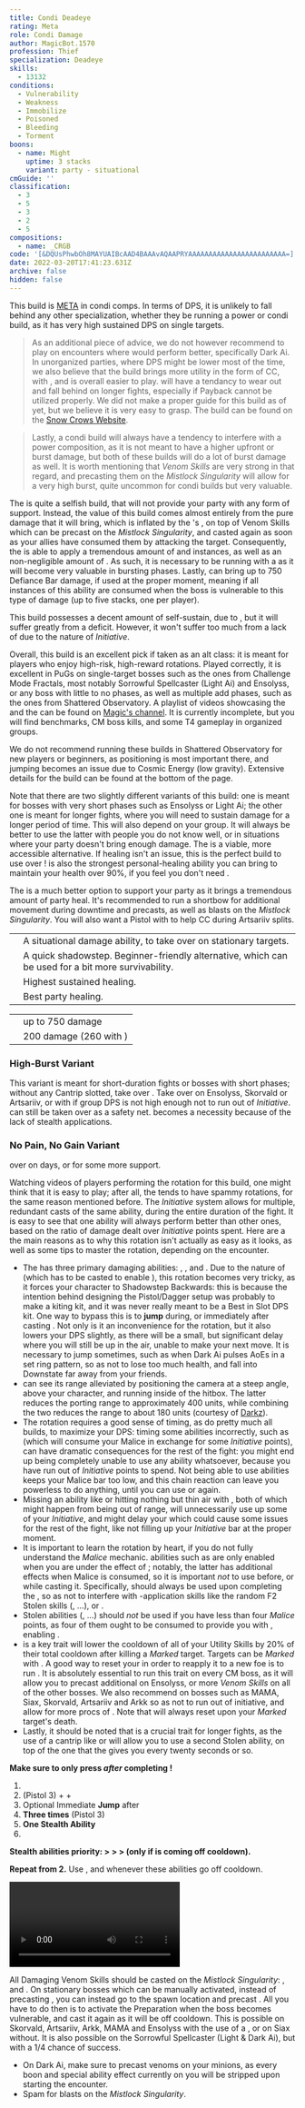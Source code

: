 ```yaml
---
title: Condi Deadeye
rating: Meta
role: Condi Damage
author: MagicBot.1570
profession: Thief
specialization: Deadeye
skills:
  - 13132
conditions:
  - Vulnerability
  - Weakness
  - Immobilize
  - Poisoned
  - Bleeding
  - Torment
boons:
  - name: Might
    uptime: 3 stacks
    variant: party - situational
cmGuide: ''
classification:
  - 3
  - 5
  - 3
  - 2
  - 5
compositions:
  - name: _CRGB
code: '[&DQUsPhwbOh8MAYUAIBcAAD4BAAAvAQAAPRYAAAAAAAAAAAAAAAAAAAAAAAA=]'
date: 2022-03-20T17:41:23.631Z
archive: false
hidden: false
---
```


<Warning>

This build is [META](/guides/meta-explained) in condi comps. In terms of DPS, it is unlikely to fall behind any other specialization, whether they be running a power or condi build, as it has very high sustained DPS on single targets.

> As an additional piece of advice, we do not however recommend to play **<Specialization text="Condi Deadeye" name="Deadeye"/>** on encounters where **<Specialization text="Condi Daredevil" name="Daredevil"/>** would perform better, specifically Dark Ai. In unorganized parties, where DPS might be lower most of the time, we also believe that the **<Specialization text="Condi Daredevil" name="Daredevil"/>** build brings more utility in the form of CC, with <Skill id="13132"/>, and is overall easier to play. **<Specialization text="Condi Deadeye" name="Deadeye"/>** will have a tendancy to wear out and fall behind on longer fights, especially if Payback cannot be utilized properly. We did not make a proper guide for this build as of yet, but we believe it is very easy to grasp. The build can be found on the [Snow Crows Website](https://snowcrows.com/builds/thief/daredevil/condition-daredevil).

> Lastly, a condi build will always have a tendency to interfere with a power composition, as it is not meant to have a higher upfront or burst damage, but both of these builds will do a lot of burst damage as well. It is worth mentioning that _Venom Skills_ are very strong in that regard, and precasting them on the _Mistlock Singularity_ will allow for a very high burst, quite uncommon for condi builds but very valuable.

</Warning>

The **<Specialization text="Condi Deadeye" name="Deadeye"/>** is quite a selfish build, that will not provide your party with any form of support. Instead, the value of this build comes almost entirely from the pure damage that it will bring, which is inflated by the **<Specialization text="Condi Soulbeast" name="Soulbeast"/>**'s <Skill id="40498"/>, on top of Venom Skills which can be precast on the _Mistlock Singularity_, and casted again as soon as your allies have consumed them by attacking the target. Consequently, the **<Specialization text="Condi Deadeye" name="Deadeye"/>** is able to apply a tremendous amount of <Condition name="Poisoned"/> and <Condition name="Bleeding"/> instances, as well as an non-negligible amount of <Condition name="Torment"/>. As such, it is necessary to be running with a <Item id="44944"/> as it will become very valuable in bursting phases. Lastly, <Skill id="13132"/> can bring up to 750 Defiance Bar damage, if used at the proper moment, meaning if all instances of this ability are consumed when the boss is vulnerable to this type of damage (up to five stacks, one per player).

This build possesses a decent amount of self-sustain, due to <Trait id="2111"/>, but it will suffer greatly from a <Boon name="Quickness"/> deficit. However, it won't suffer too much from a lack of <Boon name="Alacrity"/> due to the nature of _Initiative_.

Overall, this build is an excellent pick if taken as an alt class: it is meant for players who enjoy high-risk, high-reward rotations. Played correctly, it is excellent in PuGs on single-target bosses such as the ones from Challenge Mode Fractals, most notably Sorrowful Spellcaster (Light Ai) and Ensolyss, or any boss with little to no phases, as well as multiple add phases, such as the ones from Shattered Observatory.
A playlist of videos showcasing the **<Specialization text="Condi Deadeye" name="Deadeye"/>** and the **<Specialization text="Condi Daredevil" name="Daredevil"/>** can be found on [Magic's channel](https://www.youtube.com/playlist?list=PLC8zIP7qMiNPQAHWjt_V_B_EtGaJaGJaM). It is currently incomplete, but you will find benchmarks, CM boss kills, and some T4 gameplay in organized groups.

We do not recommend running these builds in Shattered Observatory for new players or beginners, as positioning is most important there, and jumping <Skill name="shadowstrike"/> becomes an issue due to Cosmic Energy (low gravity). Extensive details for the build can be found at the bottom of the page.

<Divider text="Equipment"/>

<CharacterWithAr>  
<Character title="162 Agony Resistance" gear={{
    "profession": "Thief",
    "weight": "Medium",
    "gear": [
      "Viper",
      "Viper",
      "Viper",
      "Viper",
      "Viper",
      "Viper",
      "Viper",
      "Viper",
      "Viper",
      "Viper",
      "Viper",
      "Viper",
      "Viper",
      "Viper"
    ],
  "attributes": {
    "Health": 11645,
    "Armor": 2361,
    "Power": 2923,
    "Precision": 1876,
    "Toughness": 1243,
    "Vitality": 1000,
    "Ferocity": 150,
    "Condition Damage": 2525,
    "Expertise": 853,
    "Concentration": 423,
    "Healing Power": 0,
    "Agony Resistance": 162,
    "Condition Duration": 0.7686666666666666,
    "Boon Duration": 0.282,
    "Critical Chance": 0.6671428571428571,
    "Critical Damage": 1.6,
    "Poison Duration": 0.33,
    "Effective Power": 9646.035455995714,
    "Power DPS": 6277.165930162787,
    "Bleeding Damage": 365.97656249999994,
    "Bleeding Stacks": 33.60466666666667,
    "Bleeding DPS": 12298.520390624999,
    "Burning Damage": 881.5078124999999,
    "Burning Stacks": 0.8843333333333333,
    "Burning DPS": 779.5467421874998,
    "Confusion Damage": 345.97968749999995,
    "Confusion Stacks": 0,
    "Confusion DPS": 0,
    "Poison Damage": 415.20937499999997,
    "Poison Stacks": 29.2,
    "Poison DPS": 12124.113749999999,
    "Torment Damage": 437.14687499999997,
    "Torment Stacks": 16.802333333333333,
    "Torment DPS": 7345.087509374999,
    "Damage": 38824.43432235029,
    "Effective Health": 60793466.00331675,
    "Survivability": 30906.693443475724,
    "Effective Healing": 390,
    "Healing": 390
  },
    "runeId": 24848,
    "runeName": "Nightmare",
    "infusions": [
      37130, 37130, 37130, 37130, 37130, 37130, 37130,
      37130, 37130, 37130, 37130, 37130, 37130, 37130,
      37130, 37130, 37130, 37130
    ],
    "weapons": {
      "weapon1MainType": "Pistol",
      "weapon1MainSigil1": "bursting",
      "weapon1OffType": "Dagger",
      "weapon1OffSigil": "earth"
    },
    "consumables": {
      "foodId": 91878,
      "utility": "tuning-icicle",
      "infusion": "Malign +9 Agony Infusion"
    },
    "skills": {
      "heal": "Hide in Shadows",
      "utility1": "Mercy",
      "utility2": "Skale Venom",
      "utility3": "Spider Venom",
      "elite": "Shadow Meld"
    },
    "assumedBuffs": [{"id": "Might", "type": "Boon"}, {"id": "Fury", "type": "Boon"}, {"gw2id": 1786, "type": "Trait"}]
}}>

Note that there are two slightly different variants of this build: one is meant for bosses with very short phases such as Ensolyss or Light Ai; the other one is meant for longer fights, where you will need to sustain damage for a longer period of time. This will also depend on your group. It will always be better to use the latter with people you do not know well, or in situations where your party doesn't bring enough damage.
The <Item name="afflicted"/> is a viable, more accessible alternative.
If healing isn't an issue, this is the perfect build to use <Item name="writofmasterfulmalice"/> over <Item name="tuningicicle"/> ! <Skill name="signetofmalice"/> is also the strongest personal-healing ability you can bring to maintain your health over 90%, if you feel you don't need <Skill name="hideinshadows"/>.

The <Skill name="skelkvenom"/> is a much better option to support your party as it brings a tremendous amount of party heal.
It's recommended to run a shortbow for additional movement during downtime and <Item name="doom"/> precasts, as well as <Boon name="might"/> blasts on the _Mistlock Singularity_. You will also want a Pistol with <Item id="24639"/> to help CC during Artsariiv splits.

</Character>  
</CharacterWithAr>

<Divider text="Build"/>

<Grid>
<GridItem sm="7">
<Traits traits1="Trickery" traits1Selected="Burst of Agility,Pressure Striking,Deadly Ambush" traits2="Deadly Arts" traits2Selected="Deadly Ambition,Panic Strike,Potent Poison" traits3="Deadeye" traits3Selected="One in the Chamber,Payback,Maleficent Seven"/>

</GridItem>

<GridItem sm="5">

<Card title="Situational Skills">

|                                                           |                                                                                                    |
| --------------------------------------------------------- | -------------------------------------------------------------------------------------------------- |
| <Skill id="13026" size="big" disableText/>                | A situational damage ability, to take over <Skill name="devourervenom"/> on stationary targets.    |
| <Skill name="infiltratorssignet" size="big" disableText/> | A quick shadowstep. Beginner-friendly alternative, which can be used for a bit more survivability. |
| <Skill name="signetofmalice" size="big" disableText/>     | Highest sustained healing.                                                                         |
| <Skill name="skelkvenom" size="big" disableText/>         | Best party healing.                                                                                |

</Card>
<Card title="Defiance Bar Damage">

|                          |                                          |
| ------------------------ | ---------------------------------------- |
| <Skill id="13132"/>      | up to 750 damage                         |
| <Skill name="Headshot"/> | 200 damage (260 with <Item id="24639"/>) |

</Card>
</GridItem>
</Grid>

<Divider text="Build Variants"/>

### High-Burst Variant

This variant is meant for short-duration fights or bosses with short phases; without any Cantrip slotted, take <Trait name="maliciousintent"/> over <Trait name="oneinthechamber"/>. Take <Skill id="13026"/> over <Skill name="devourervenom"/> on Ensolyss, Skorvald or Artsariiv, or <Skill name="mercy"/> with <Trait name="oneinthechamber"/> if group DPS is not high enough not to run out of _Initiative_. <Skill name="mercy"/> can still be taken over <Skill name="devourervenom"/> as a safety net. <Skill name="hideinshadows"/> becomes a necessity because of the lack of stealth applications.

<Grid>
<GridItem sm="4">
<Skills heal="Hide in Shadows" utility1="Devourer Venom" utility2="Skale Venom" utility3="Spider Venom" elite="Basilisk Venom" unembossed/>
</GridItem>

<GridItem sm="8">
<Traits traits1="Deadeye" traits1Selected="Malicious Intent,Payback,Maleficent Seven" unembossed/>
</GridItem>
</Grid>

### No Pain, No Gain Variant

<p>
<Trait id="1277"/> over <Trait id="1190"/> on <Instability name="No Pain, No Gain"/> days, or for some more support.
</p>

<Grid>
<GridItem sm="4">
<Skills heal="Hide in Shadows" utility1="Mercy" utility2="Skale Venom" utility3="Spider Venom" elite="Shadow Meld" unembossed/>
</GridItem>

<GridItem sm="8">
<Traits traits1="Trickery" traits1Selected="Burst of Agility,Bountiful Theft,Deadly Ambush" unembossed/>
</GridItem>
</Grid>

<Divider text="Details"/>

Watching videos of players performing the rotation for this build, one might think that it is easy to play; after all, the **<Specialization text="Thief" name="Thief"/>** tends to have spammy rotations, for the same reason mentioned before. The _Initiative_ system allows for multiple, redundant casts of the same ability, during the entire duration of the fight. It is easy to see that one ability will always perform better than other ones, based on the ratio of damage dealt over _Initiative_ points spent. Here are a the main reasons as to why this rotation isn't actually as easy as it looks, as well as some tips to master the rotation, depending on the encounter.

- The **<Specialization text="Condi Deadeye" name="Deadeye"/>** has three primary damaging abilities: <Skill id="50466"/>, <Skill id="59526"/>, and <Skill id="13010"/>. Due to the nature of <Skill id="13010"/> (which has to be casted to enable <Skill id="59526"/>), this rotation becomes very tricky, as it forces your character to Shadowstep Backwards: this is because the intention behind designing the Pistol/Dagger setup was probably to make a kiting kit, and it was never really meant to be a Best in Slot DPS kit. One way to bypass this is to **jump** during, or immediately after casting <Skill id="13010"/>. Not only is it an inconvenience for the rotation, but it also lowers your DPS slightly, as there will be a small, but significant delay where you will still be up in the air, unable to make your next move. It is necessary to jump <Skill id="13010"/> sometimes, such as when Dark Ai pulses AoEs in a set ring pattern, so as not to lose too much health, and fall into Downstate far away from your friends.
- <Skill name="shadowstrike"/> can see its range alleviated by positioning the camera at a steep angle, above your character, and running inside of the hitbox. The latter reduces the porting range to approximately 400 units, while combining the two reduces the range to about 180 units (courtesy of [Darkz](https://youtu.be/lYSjF4Q7zZA)).
- The rotation requires a good sense of timing, as do pretty much all **<Specialization text="Deadeye" name="Deadeye"/>** builds, to maximize your DPS: timing some abilities incorrectly, such as <Skill id="41372"/> (which will consume your Malice in exchange for some _Initiative_ points), can have dramatic consequences for the rest of the fight: you might end up being completely unable to use any ability whatsoever, because you have run out of _Initiative_ points to spend. Not being able to use abilities keeps your Malice bar too low, and this chain reaction can leave you powerless to do anything, until you can use <Skill name="mercy"/> or <Skill name="deadeyesmark"/> again.
- Missing an ability like <Skill name="shadowstrike"/> or hitting nothing but thin air with <Skill name="repeater"/>, both of which might happen from being out of range, will unnecessarily use up some of your _Initiative_, and might delay your <Trait id="2111"/> which could cause some issues for the rest of the fight, like not filling up your _Initiative_ bar at the proper moment.
- It is important to learn the rotation by heart, if you do not fully understand the _Malice_ mechanic. abilities such as <Skill id="50466"/> are only enabled when you are under the effect of <Effect name="Stealth"/>; notably, the latter has additional effects when Malice is consumed, so it is important _not_ to use <Skill name="mercy"/> before, or while casting it. Specifically, <Skill name="mercy"/> should always be used upon completing the <Skill id="50466"/>, so as not to interfere with <Effect name="stealth"/>-application skills like the random F2 Stolen skills (<Skill name="stealtime"/>, ...), <Skill name="hideinshadows"/> or <Skill name="shadowmeld"/>.
- Stolen abilities (<Skill name="stealhealth"/>, <Skill name="stealstrength"/>...) should _not_ be used if you have less than four _Malice_ points, as four of them ought to be consumed to provide you with <Effect name="Stealth"/>, enabling <Skill id="50466"/>.
- <Trait id="2078"/> is a key trait will lower the cooldown of all of your Utility Skills by 20% of their total cooldown after killing a _Marked_ target. Targets can be _Marked_ with <Skill name="deadeyesmark"/>. A good way to reset your <Skill name="deadeyesmark"/> in order to reapply it to a new foe is to run <Skill name="mercy"/>. It is absolutely essential to run this trait on every CM boss, as it will allow you to precast additional **<Skill name="preparethousandneedles"/>** on Ensolyss, or more _Venom Skills_ on all of the other bosses. We also recommend <Skill name="mercy"/> on bosses such as MAMA, Siax, Skorvald, Artsariiv and Arkk so as not to run out of initiative, and allow for more procs of <Trait id="2078"/>. Note that <Skill name="deadeyesmark"/> will always reset upon your _Marked_ target's death.
- Lastly, it should be noted that <Trait id="2136"/> is a crucial trait for longer fights, as the use of a cantrip like <Skill name="shadowmeld"/> or <Skill name="Mercy"/> will allow you to use a second Stolen ability, on top of the one that the <Skill name="deadeyesmark"/> gives you every twenty seconds or so.

<Divider text="Rotation / Skill usage"/>

<Grid>
<GridItem sm="6">
<Card title="Rotation">

<Warning>

**Make sure to only press <Skill name="mercy"/> _after_ completing <Skill name="malicioussneakattack"/> !**
</Warning>

1.  <Skill name="deadeyesmark"/>
2.  <Skill name="Shadow Strike"/> (Pistol 3) + <Skill name="Skale Venom"/> + <Skill name="Spider Venom"/>
3.  Optional Immediate **Jump** after <Skill name="Shadow Strike"/>
4.  **<Skill name="Repeater"/> Three times** (Pistol 3)
5.  **One Stealth Ability**
6.  <Skill name="malicioussneakattack"/>

<Warning>

**Stealth abilities priority: <Skill name="stealtime"/> > <Skill name="hideinshadows"/> > <Skill name="shadowmeld"/> > <Skill name="cloakanddagger"/> (only if <Skill name="deadeyesmark"/> is coming off cooldown).**

</Warning>

**Repeat from 2.** Use <Skill name="deadeyesmark"/>, <Skill name="skalevenom"/> and <Skill name="spidervenom"/> whenever these abilities go off cooldown.
</Card>
</GridItem>

<GridItem sm="6">
<Card title="Golem rotation">

<Video youtube="-Rk0Lu8QpbU" caption="by Incera"/>
</Card>

<Card title="Precasting">

All Damaging Venom Skills should be casted on the _Mistlock Singularity_: <Skill name="Skale Venom"/>, <Skill name="Spider Venom"/> and <Skill name="Devourer Venom"/>. On stationary bosses which can be manually activated, instead of precasting <Skill name="Devourer Venom"/>, you can instead go to the spawn location and precast <Skill name="preparethousandneedles"/>. All you have to do then is to activate the Preparation when the boss becomes vulnerable, and cast it again as it will be off cooldown. This is possible on Skorvald, Artsariiv, Arkk, MAMA and Ensolyss with the use of a <Item name="White Mantle Portal Device"/>, or on Siax without. It is also possible on the Sorrowful Spellcaster (Light & Dark Ai), but with a 1/4 chance of success.

- On Dark Ai, make sure to precast venoms on your <Skill id="13082"/> minions, as every boon and special ability effect currently on you will be stripped upon starting the encounter.
- Spam <Skill name="clusterbomb"/> for <Boon name="might"/> blasts on the _Mistlock Singularity_.

</Card>
</GridItem>
</Grid>
